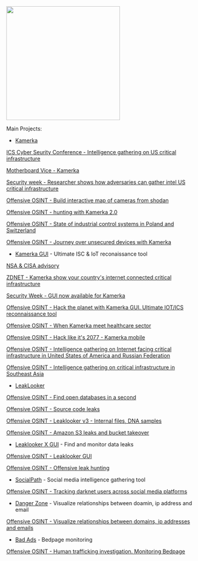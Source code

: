<img src="https://www.offensiveosint.io/content/images/2020/07/OffensiveOsint-logo-RGB-2.png" width="300">

Main Projects:
- [Kamerka](https://github.com/woj-ciech/kamerka)

[ICS Cyber Seurity Conference - Intelligence gathering on US critical infrastructure](https://www.icscybersecurityconference.com/intelligence-gathering-on-u-s-critical-infrastructure/)

[Motherboard Vice - Kamerka](https://www.vice.com/en_us/article/59vm4x/tool-exposed-cameras-map-shodan-python-github)

[Security week - Researcher shows how adversaries can gather intel US critical infrastructure](https://www.securityweek.com/researcher-shows-how-adversaries-can-gather-intel-us-critical-infrastructure)

[Offensive OSINT - Build interactive map of cameras from shodan](https://www.offensiveosint.io/amerka-build-interactive-map-of-cameras-from-shodan/)

[Offensive OSINT - hunting with Kamerka 2.0](https://www.offensiveosint.io/hunting-with-amerka-2-0-aka-fist-flickr-instagram-shodan-twitter/)

[Offensive OSINT - State of industrial control systems in Poland and Switzerland](https://www.offensiveosint.io/state-of-industrial-control-systems-in-poland-and-switzerland/)

[Offensive OSINT - Journey over unsecured devices with Kamerka](https://www.offensiveosint.io/journey-over-unsecured-iot-devices-with-kamerka-rtsp-and-mqtt/)

- [Kamerka GUI](https://github.com/woj-ciech/Kamerka-GUI) - Ultimate ISC & IoT reconaissance tool

[NSA & CISA advisory](https://us-cert.cisa.gov/ncas/alerts/aa20-205a)

[ZDNET - Kamerka show your country's internet connected critical infrastructure](https://www.zdnet.com/article/kamerka-osint-tool-shows-your-countrys-internet-connected-critical-infrastructure/)

[Security Week - GUI now available for Kamerka](https://www.securityweek.com/gui-now-available-kamerka-icsiot-reconnaissance-tool)

[Offensive OSINT - Hack the planet with Kamerka GUI. Ultimate IOT/ICS reconnaissance tool](https://www.offensiveosint.io/hack-the-planet-with-amerka-gui-ultimate-internet-of-things-industrial-control-systems-reconnaissance-tool/)

[Offensive OSINT - When Kamerka meet healthcare sector](https://www.offensiveosint.io/when-amerka-meets-healthcare-research-on-exposed-medical-devices/)

[Offensive OSINT - Hack like it's 2077 - Kamerka mobile](https://www.offensiveosint.io/hack-like-its-2077-presenting-amerka-mobile/)

[Offensive OSINT - Intelligence gathering on Internet facing critical infrastructure in United States of America and Russian Federation](https://www.offensiveosint.io/offensive-osint-s02e03-intelligence-gathering-on-internet-facing-critical-infrastructure-in-united-states-of-america-and-russian-federation/)

[Offensive OSINT - Intelligence gathering on critical infrastructure in Southeast Asia](https://www.offensiveosint.io/offensive-osint-s01e03-intelligence-gathering-on-critical-infrastructure-in-southeast-asia/)

- [LeakLooker](https://github.com/woj-ciech/LeakLooker)

[Offensive OSINT - Find open databases in a second](https://www.offensiveosint.io/leaklooker-find-open-databases-in-seconds/)

[Offensive OSINT - Source code leaks](https://www.offensiveosint.io/leaklooker-v2-find-more-open-servers-and-source-code-leaks/)

[Offensive OSINT - Leaklooker v3 - Internal files, DNA samples](https://www.offensiveosint.io/leaklooker-part-3-dna-samples-internal-files-and-more/)

[Offensive OSINT - Amazon S3 leaks and bucket takeover](https://www.offensiveosint.io/fun-with-amazon-s3-leaks-and-bucket-takeover-attack/)

- [Leaklooker X GUI](https://github.com/woj-ciech/LeakLooker-X) - Find and monitor data leaks

[Offensive OSINT - Leaklooker GUI](https://www.offensiveosint.io/leaklooker-gui-discover-browse-and-monitor-database-source-code-leaks/)

[Offensive OSINT - Offensive leak hunting](https://www.offensiveosint.io/offensive-osint-so1e07-offensive-leak-hunt-with-leaklooker/)

- [SocialPath](https://github.com/woj-ciech/SocialPath) - Social media intelligence gathering tool 

[Offensive OSINT - Tracking darknet users across social media platforms](https://www.offensiveosint.io/socialpath-track-users-across-social-media-platforms/)

- [Danger Zone](https://github.com/woj-ciech/Danger-zone)  - Visualize relationships between doamin, ip address and email

[Offensive OSINT - Visualize relationships between domains, ip addresses and emails](https://www.offensiveosint.io/osint-tool-for-visualizing-relationships-between-domains-ips-and-email-addresses/)

- [Bad Ads](https://github.com/woj-ciech/Bad-Ads) - Bedpage monitoring

[Offensive OSINT - Human trafficking investigation. Monitoring Bedpage](https://www.offensiveosint.io/offensive-osint-s02e02-human-trafficking-investigation-part-2-monitoring-bedpage/)

